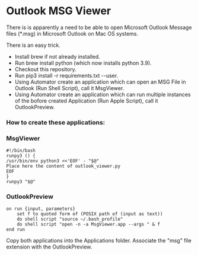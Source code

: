 # Outlook MSG Viewer
There is is apparently a need to be able to open Microsoft Outlook Message files (*.msg) in Microsoft Outlook on 
Mac OS systems.

There is an easy trick.

* Install brew if not already installed.
* Run brew install python (which now installs python 3.9).
* Checkout this repository.
* Run pip3 install -r requirements.txt --user.
* Using Automator create an application which can open an MSG File in Outlook (Run Shell Script), call it MsgViewer.
* Using Automator create an application which can run multiple instances of the bofore created Application (Run Apple Script), call it OutlookPreview.


### How to create these applications:
### MsgViewer
```console
#!/bin/bash
runpy3 () {
/usr/bin/env python3 <<'EOF' - "$@"
Place here the content of outlook_viewer.py
EOF
}
runpy3 "$@"
```
### OutlookPreview
```console
on run {input, parameters}
    set f to quoted form of (POSIX path of (input as text))
    do shell script "source ~/.bash_profile"
    do shell script "open -n -a MsgViewer.app --args " & f
end run
```
Copy both applications into the Applications folder.
Associate the "msg" file extension with the OutlookPreview.



